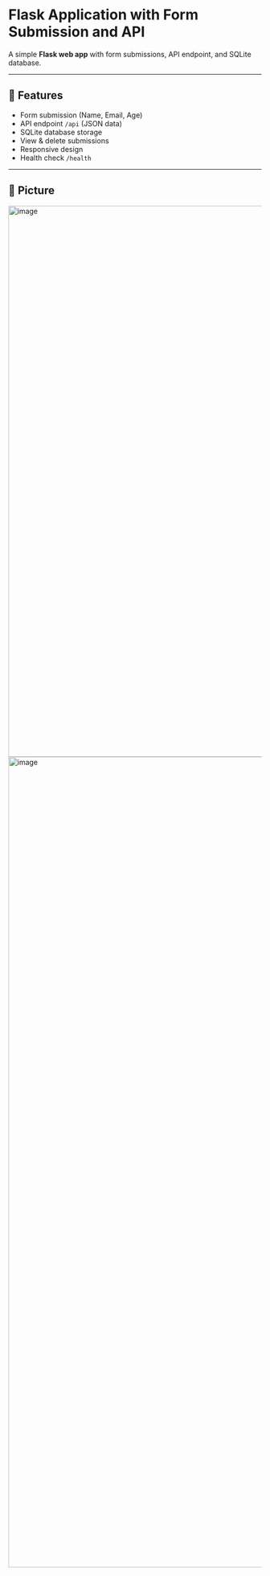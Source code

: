 # Flask Application with Form Submission and API

A simple **Flask web app** with form submissions, API endpoint, and SQLite database.

---

## 🚀 Features
- Form submission (Name, Email, Age)
- API endpoint `/api` (JSON data)
- SQLite database storage
- View & delete submissions
- Responsive design
- Health check `/health`

---

## 📂 Picture

<img width="994" height="1096" alt="image" src="https://github.com/user-attachments/assets/dbb36859-e4e2-4439-ad72-993707454d44" />

<img width="2774" height="1612" alt="image" src="https://github.com/user-attachments/assets/e21dadba-36ec-409c-8910-e1f2b04ae6ab" />



